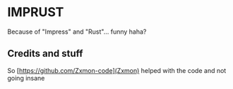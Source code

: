 # IMPRUST
Because of "Impress" and "Rust"... funny haha?

## Credits and stuff
So [https://github.com/Zxmon-code](Zxmon) helped with the code and not going insane